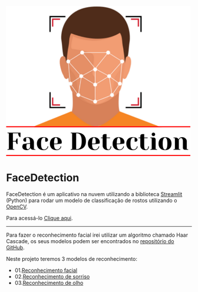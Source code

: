 ![alt text](FaceDetection.png)

# FaceDetection

FaceDetection é um aplicativo na nuvem utilizando a biblioteca [Streamlit](https://streamlit.io/) (Python) para rodar um modelo de classificação de rostos utilizando o [OpenCV](https://opencv.org/). 

Para acessá-lo [Clique aqui](link_streamlit). 

----

Para fazer o reconhecimento facial irei utilizar um algoritmo chamado Haar Cascade, os seus modelos podem ser encontrados no [repositório do GitHub](https://github.com/opencv/opencv/tree/master/data/haarcascades).

Neste projeto teremos 3 modelos de reconhecimento:

  - 01.[Reconhecimento facial](https://github.com/opencv/opencv/blob/master/data/haarcascades/haarcascade_frontalface_default.xml)
  - 02.[Reconhecimento de sorriso](https://github.com/opencv/opencv/blob/master/data/haarcascades/haarcascade_smile.xml)
  - 03.[Reconhecimento de olho](https://github.com/opencv/opencv/blob/master/data/haarcascades/haarcascade_eye.xml)



